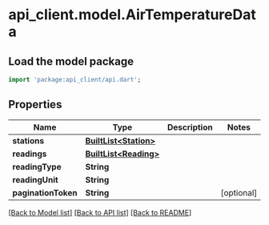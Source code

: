 # api_client.model.AirTemperatureData

## Load the model package
```dart
import 'package:api_client/api.dart';
```

## Properties
Name | Type | Description | Notes
------------ | ------------- | ------------- | -------------
**stations** | [**BuiltList&lt;Station&gt;**](Station.md) |  | 
**readings** | [**BuiltList&lt;Reading&gt;**](Reading.md) |  | 
**readingType** | **String** |  | 
**readingUnit** | **String** |  | 
**paginationToken** | **String** |  | [optional] 

[[Back to Model list]](../README.md#documentation-for-models) [[Back to API list]](../README.md#documentation-for-api-endpoints) [[Back to README]](../README.md)


